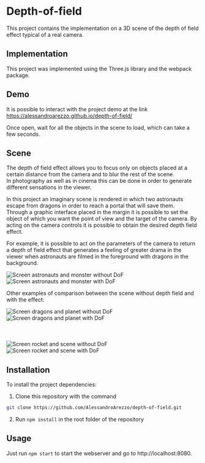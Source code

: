 # Depth-of-field
This project contains the implementation on a 3D scene of the depth of field effect typical of a real camera.

## Implementation
This project was implemented using the Three.js library and the webpack package.

## Demo

It is possible to interact with the project demo at the link https://alessandroarezzo.github.io/depth-of-field/

Once open, wait for all the objects in the scene to load, which can take a few seconds.

## Scene

The depth of field effect allows you to focus only on objects placed at a certain distance from the camera and to blur 
the rest of the scene.<br>
In photography as well as in cinema this can be done in order to generate different sensations in the viewer.

In this project an imaginary scene is rendered in which two astronauts escape from dragons in order to reach a portal 
that will save them.<br>
Through a graphic interface placed in the margin it is possible to set the object of which you want the point of view 
and the target of the camera. 
By acting on the camera controls it is possible to obtain the desired depth field effect.

For example, it is possible to act on the parameters of the camera to return a depth of field effect that generates 
a feeling of greater drama in the viewer when astronauts are filmed in the foreground with dragons in the background.

![Screen astronauts and monster without DoF](images/screens/astronauts_dragons.png)
![Screen astronauts and monster with DoF](images/screens/astronauts_dragons_DoF.png)

Other examples of comparison between the scene without depth field and with the effect:

![Screen dragons and planet without DoF](images/screens/dragons_planet.png)
![Screen dragons and planet with DoF](images/screens/dragons_planet_DoF.png)
<br>
<br>
<br>
<br>
![Screen rocket and scene without DoF](images/screens/rocket_scene.png)
![Screen rocket and scene with DoF](images/screens/rocket_scene_DoF.png)

## Installation

To install the project dependencies:

1. Clone this repository with the command
```sh
git clone https://github.com/AlessandroArezzo/depth-of-field.git
```
2. Run ```npm install``` in the root folder of the repository


## Usage

Just run ```npm start```  to start the webserver and go to http://localhost:8080.

